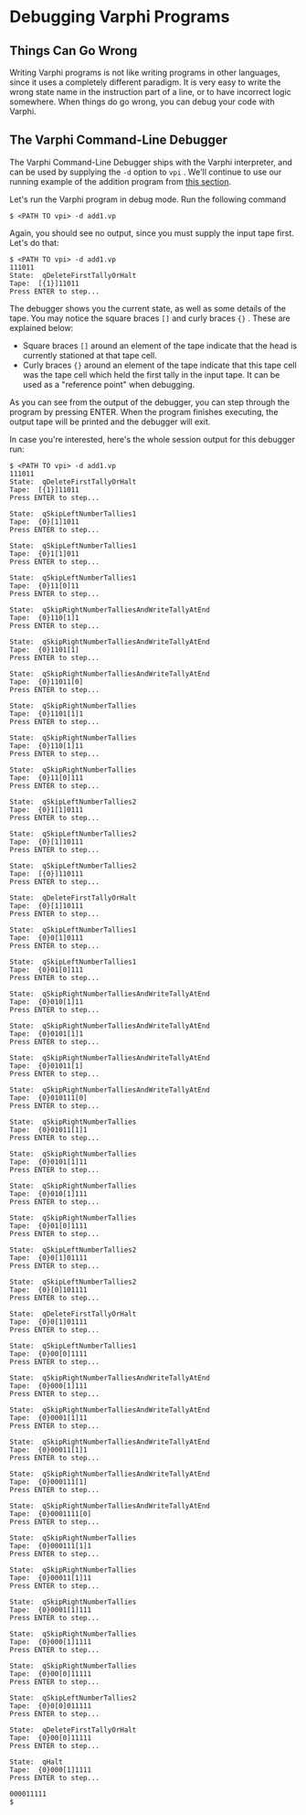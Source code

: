 # Debugging Varphi Programs

## Things Can Go Wrong

Writing Varphi programs is not like writing programs in other languages, since it uses a completely different paradigm. It is very easy to write the wrong state name in the instruction part of a line, or to have incorrect logic somewhere. When things do go wrong, you can debug your code with Varphi.

## The Varphi Command-Line Debugger

The Varphi Command-Line Debugger ships with the Varphi interpreter, and can be used by supplying the `-d` option to `vpi` . We'll continue to use our running example of the addition program from [this section](your-first-varphi-program.md).&#x20;

Let's run the Varphi program in debug mode. Run the following command

```shell-session
$ <PATH TO vpi> -d add1.vp
```

Again, you should see no output, since you must supply the input tape first. Let's do that:

```shell-session
$ <PATH TO vpi> -d add1.vp
111011
State:  qDeleteFirstTallyOrHalt
Tape:  [{1}]11011
Press ENTER to step...
```

The debugger shows you the current state, as well as some details of the tape. You may notice the square braces `[]` and curly braces `{}` . These are explained below:

* Square braces `[]` around an element of the tape indicate that the head is currently stationed at that tape cell.
* Curly braces `{}` around an element of the tape indicate that this tape cell was the tape cell which held the first tally in the input tape. It can be used as a "reference point" when debugging.

As you can see from the output of the debugger, you can step through the program by pressing ENTER. When the program finishes executing, the output tape will be printed and the debugger will exit.&#x20;

In case you're interested, here's the whole session output for this debugger run:

```shell-session
$ <PATH TO vpi> -d add1.vp
111011
State:  qDeleteFirstTallyOrHalt
Tape:  [{1}]11011
Press ENTER to step...

State:  qSkipLeftNumberTallies1
Tape:  {0}[1]1011
Press ENTER to step...

State:  qSkipLeftNumberTallies1
Tape:  {0}1[1]011
Press ENTER to step...

State:  qSkipLeftNumberTallies1
Tape:  {0}11[0]11
Press ENTER to step...

State:  qSkipRightNumberTalliesAndWriteTallyAtEnd
Tape:  {0}110[1]1
Press ENTER to step...

State:  qSkipRightNumberTalliesAndWriteTallyAtEnd
Tape:  {0}1101[1]
Press ENTER to step...

State:  qSkipRightNumberTalliesAndWriteTallyAtEnd
Tape:  {0}11011[0]
Press ENTER to step...

State:  qSkipRightNumberTallies
Tape:  {0}1101[1]1
Press ENTER to step...

State:  qSkipRightNumberTallies
Tape:  {0}110[1]11
Press ENTER to step...

State:  qSkipRightNumberTallies
Tape:  {0}11[0]111
Press ENTER to step...

State:  qSkipLeftNumberTallies2
Tape:  {0}1[1]0111
Press ENTER to step...

State:  qSkipLeftNumberTallies2
Tape:  {0}[1]10111
Press ENTER to step...

State:  qSkipLeftNumberTallies2
Tape:  [{0}]110111
Press ENTER to step...

State:  qDeleteFirstTallyOrHalt
Tape:  {0}[1]10111
Press ENTER to step...

State:  qSkipLeftNumberTallies1
Tape:  {0}0[1]0111
Press ENTER to step...

State:  qSkipLeftNumberTallies1
Tape:  {0}01[0]111
Press ENTER to step...

State:  qSkipRightNumberTalliesAndWriteTallyAtEnd
Tape:  {0}010[1]11
Press ENTER to step...

State:  qSkipRightNumberTalliesAndWriteTallyAtEnd
Tape:  {0}0101[1]1
Press ENTER to step...

State:  qSkipRightNumberTalliesAndWriteTallyAtEnd
Tape:  {0}01011[1]
Press ENTER to step...

State:  qSkipRightNumberTalliesAndWriteTallyAtEnd
Tape:  {0}010111[0]
Press ENTER to step...

State:  qSkipRightNumberTallies
Tape:  {0}01011[1]1
Press ENTER to step...

State:  qSkipRightNumberTallies
Tape:  {0}0101[1]11
Press ENTER to step...

State:  qSkipRightNumberTallies
Tape:  {0}010[1]111
Press ENTER to step...

State:  qSkipRightNumberTallies
Tape:  {0}01[0]1111
Press ENTER to step...

State:  qSkipLeftNumberTallies2
Tape:  {0}0[1]01111
Press ENTER to step...

State:  qSkipLeftNumberTallies2
Tape:  {0}[0]101111
Press ENTER to step...

State:  qDeleteFirstTallyOrHalt
Tape:  {0}0[1]01111
Press ENTER to step...

State:  qSkipLeftNumberTallies1
Tape:  {0}00[0]1111
Press ENTER to step...

State:  qSkipRightNumberTalliesAndWriteTallyAtEnd
Tape:  {0}000[1]111
Press ENTER to step...

State:  qSkipRightNumberTalliesAndWriteTallyAtEnd
Tape:  {0}0001[1]11
Press ENTER to step...

State:  qSkipRightNumberTalliesAndWriteTallyAtEnd
Tape:  {0}00011[1]1
Press ENTER to step...

State:  qSkipRightNumberTalliesAndWriteTallyAtEnd
Tape:  {0}000111[1]
Press ENTER to step...

State:  qSkipRightNumberTalliesAndWriteTallyAtEnd
Tape:  {0}0001111[0]
Press ENTER to step...

State:  qSkipRightNumberTallies
Tape:  {0}000111[1]1
Press ENTER to step...

State:  qSkipRightNumberTallies
Tape:  {0}00011[1]11
Press ENTER to step...

State:  qSkipRightNumberTallies
Tape:  {0}0001[1]111
Press ENTER to step...

State:  qSkipRightNumberTallies
Tape:  {0}000[1]1111
Press ENTER to step...

State:  qSkipRightNumberTallies
Tape:  {0}00[0]11111
Press ENTER to step...

State:  qSkipLeftNumberTallies2
Tape:  {0}0[0]011111
Press ENTER to step...

State:  qDeleteFirstTallyOrHalt
Tape:  {0}00[0]11111
Press ENTER to step...

State:  qHalt
Tape:  {0}000[1]1111
Press ENTER to step...

000011111
$ 
```

